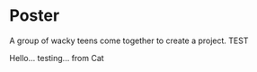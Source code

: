 # Poster
A group of wacky teens come together to create a project.
TEST

Hello... testing... from Cat
